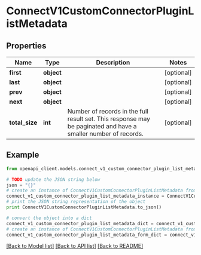 # ConnectV1CustomConnectorPluginListMetadata


## Properties
Name | Type | Description | Notes
------------ | ------------- | ------------- | -------------
**first** | **object** |  | [optional] 
**last** | **object** |  | [optional] 
**prev** | **object** |  | [optional] 
**next** | **object** |  | [optional] 
**total_size** | **int** | Number of records in the full result set. This response may be paginated and have a smaller number of records. | [optional] 

## Example

```python
from openapi_client.models.connect_v1_custom_connector_plugin_list_metadata import ConnectV1CustomConnectorPluginListMetadata

# TODO update the JSON string below
json = "{}"
# create an instance of ConnectV1CustomConnectorPluginListMetadata from a JSON string
connect_v1_custom_connector_plugin_list_metadata_instance = ConnectV1CustomConnectorPluginListMetadata.from_json(json)
# print the JSON string representation of the object
print ConnectV1CustomConnectorPluginListMetadata.to_json()

# convert the object into a dict
connect_v1_custom_connector_plugin_list_metadata_dict = connect_v1_custom_connector_plugin_list_metadata_instance.to_dict()
# create an instance of ConnectV1CustomConnectorPluginListMetadata from a dict
connect_v1_custom_connector_plugin_list_metadata_form_dict = connect_v1_custom_connector_plugin_list_metadata.from_dict(connect_v1_custom_connector_plugin_list_metadata_dict)
```
[[Back to Model list]](../ccloud/README.md#documentation-for-models) [[Back to API list]](../ccloud/README.md#documentation-for-api-endpoints) [[Back to README]](../ccloud/README.md)


